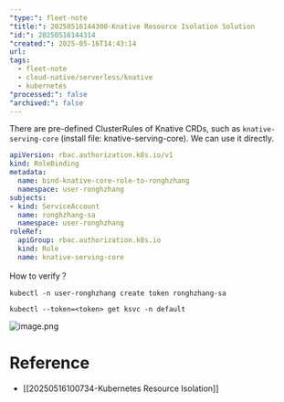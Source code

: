 ```yaml
---
"type:": fleet-note
"title:": 20250516144300-Knative Resource Isolation Solution
"id:": 20250516144314
"created:": 2025-05-16T14:43:14
url: 
tags:
  - fleet-note
  - cloud-native/serverless/knative
  - kubernetes
"processed:": false
"archived:": false
---
```



There are pre-defined ClusterRules of Knative CRDs, such as `knative-serving-core` (install file: knative-serving-core). We can use it directly.

```yaml
apiVersion: rbac.authorization.k8s.io/v1
kind: RoleBinding
metadata:
  name: bind-knative-core-role-to-ronghzhang
  namespace: user-ronghzhang
subjects:
- kind: ServiceAccount
  name: ronghzhang-sa
  namespace: user-ronghzhang
roleRef:
  apiGroup: rbac.authorization.k8s.io
  kind: Role
  name: knative-serving-core
```

How to verify？
```shell
kubectl -n user-ronghzhang create token ronghzhang-sa
```

```shell
kubectl --token=<token> get ksvc -n default
```

![image.png](https://images.hnzhrh.com/note/20250516160951298.png)
# Reference
* [[20250516100734-Kubernetes Resource Isolation]]